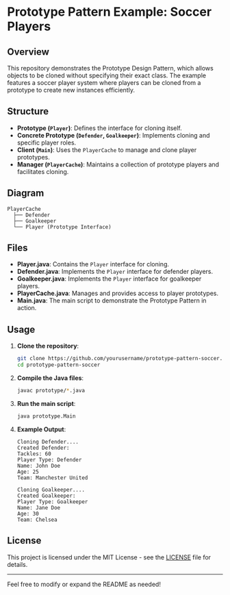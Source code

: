 # Prototype Pattern Example: Soccer Players

## Overview

This repository demonstrates the Prototype Design Pattern, which allows objects to be cloned without specifying their exact class. The example features a soccer player system where players can be cloned from a prototype to create new instances efficiently.

## Structure

- **Prototype (`Player`)**: Defines the interface for cloning itself.
- **Concrete Prototype (`Defender`, `Goalkeeper`)**: Implements cloning and specific player roles.
- **Client (`Main`)**: Uses the `PlayerCache` to manage and clone player prototypes.
- **Manager (`PlayerCache`)**: Maintains a collection of prototype players and facilitates cloning.

## Diagram

```
PlayerCache
  ├── Defender
  ├── Goalkeeper
  └── Player (Prototype Interface)
```

## Files

- **Player.java**: Contains the `Player` interface for cloning.
- **Defender.java**: Implements the `Player` interface for defender players.
- **Goalkeeper.java**: Implements the `Player` interface for goalkeeper players.
- **PlayerCache.java**: Manages and provides access to player prototypes.
- **Main.java**: The main script to demonstrate the Prototype Pattern in action.

## Usage

1. **Clone the repository**:
    ```bash
    git clone https://github.com/yourusername/prototype-pattern-soccer.git
    cd prototype-pattern-soccer
    ```

2. **Compile the Java files**:
    ```bash
    javac prototype/*.java
    ```

3. **Run the main script**:
    ```bash
    java prototype.Main
    ```

4. **Example Output**:
    ```
    Cloning Defender....
    Created Defender: 
    Tackles: 60
    Player Type: Defender
    Name: John Doe
    Age: 25
    Team: Manchester United

    Cloning Goalkeeper....
    Created Goalkeeper:
    Player Type: Goalkeeper
    Name: Jane Doe
    Age: 30
    Team: Chelsea
    ```

## License

This project is licensed under the MIT License - see the [LICENSE](LICENSE) file for details.

---

Feel free to modify or expand the README as needed!